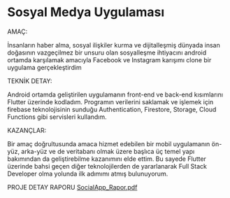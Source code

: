 # Sosyal Medya Uygulaması

AMAÇ:

İnsanların haber alma, sosyal ilişkiler kurma ve dijitalleşmiş dünyada insan doğasının vazgeçilmez bir unsuru olan sosyalleşme ihtiyacını android ortamda karşılamak amacıyla Facebook ve Instagram karışımı clone bir uygulama gerçekleştirdim

TEKNİK DETAY: 

Android ortamda geliştirilen uygulamanın front-end ve back-end kısımlarını Flutter üzerinde kodladım. Programın verilerini saklamak ve işlemek için firebase teknolojisinin sunduğu Authentication, Firestore, Storage, Cloud Functions gibi servisleri kullandım.

KAZANÇLAR:

Bir amaç doğrultusunda amaca hizmet edebilen bir mobil uygulamanın ön-yüz, arka-yüz ve de veritabanı olmak üzere başlıca üç temel yapı bakımından da geliştirebilme kazanımını elde ettim. Bu sayede Flutter üzerinde bahsi geçen diğer teknolojilerden de yararlanarak Full Stack Developer olma yolunda ilk adımımı atmış bulunuyorum.

PROJE DETAY RAPORU
[SocialApp_Rapor.pdf](https://github.com/sedaterzi/socialapp/files/7330835/SocialApp_Rapor.pdf)
